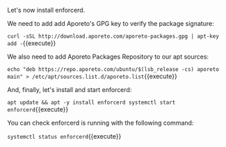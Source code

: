Let's now install enforcerd.

We need to add add Aporeto's GPG key to verify the package signature:

`curl -sSL http://download.aporeto.com/aporeto-packages.gpg | apt-key add -`{{execute}}

We also need to add Aporeto Packages Repository to our apt sources:

`echo "deb https://repo.aporeto.com/ubuntu/$(lsb_release -cs) aporeto main" > /etc/apt/sources.list.d/aporeto.list`{{execute}}

And, finally, let's install and start enforcerd:

`apt update && apt -y install enforcerd
systemctl start enforcerd`{{execute}}

You can check enforcerd is running with the following command:

`systemctl status enforcerd`{{execute}}
